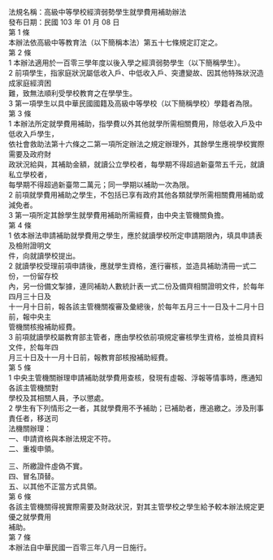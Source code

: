 法規名稱：高級中等學校經濟弱勢學生就學費用補助辦法  
發布日期：民國 103 年 01 月 08 日  
第 1 條  
本辦法依高級中等教育法（以下簡稱本法）第五十七條規定訂定之。  
第 2 條  
1 本辦法適用於一百零三學年度以後入學之經濟弱勢學生（以下簡稱學生）。  
2 前項學生，指家庭狀況屬低收入戶、中低收入戶、突遭變故、因其他特殊狀況造成家庭經濟困  
難，致無法順利受學校教育之在學學生。  
3 第一項學生以具中華民國國籍及高級中等學校（以下簡稱學校）學籍者為限。  
第 3 條  
1 本辦法所定就學費用補助，指學費以外其他就學所需相關費用，除低收入戶及中低收入戶學生，  
依社會救助法第十六條之二第一項所定辦法之規定辦理外，其餘學生應視學校實際需要及政府財  
政狀況給與，其補助金額，就讀公立學校者，每學期不得超過新臺幣五千元，就讀私立學校者，  
每學期不得超過新臺幣二萬元；同一學期以補助一次為限。  
2 前項就學費用補助之學生，不包括已享有政府其他各類就學所需相關費用補助或減免者。  
3 第一項所定其餘學生就學費用補助所需經費，由中央主管機關負擔。  
第 4 條  
1 依本辦法申請補助就學費用之學生，應於就讀學校所定申請期限內，填具申請表及檢附證明文  
件，向就讀學校提出。  
2 就讀學校受理前項申請後，應就學生資格，進行審核，並造具補助清冊一式二份，一份留存校  
內，另一份備文掣據，連同補助人數統計表一式二份及備齊相關證明文件，於每年四月三十日及  
十一月十日前，報各該主管機關複審及彙總後，於每年五月三十一日及十二月十日前，報中央主  
管機關核撥補助經費。  
3 前項就讀學校屬教育部主管者，應由學校依前項規定審核學生資格，並檢具資料文件，於每年四  
月三十日及十一月十日前，報教育部核撥補助經費。  
第 5 條  
1 中央主管機關辦理申請補助就學費用查核，發現有虛報、浮報等情事時，應通知各該主管機關對  
學校及其相關人員，予以懲處。  
2 學生有下列情形之一者，其就學費用不予補助；已補助者，應追繳之。涉及刑事責任者，移送司  
法機關辦理：  
一、申請資格與本辦法規定不符。  
二、重複申領。  


三、所繳證件虛偽不實。  
四、冒名頂替。  
五、以其他不正當方式具領。  
第 6 條  
各該主管機關得視實際需要及財政狀況，對其主管學校之學生給予較本辦法規定更優之就學費用  
補助。  
第 7 條  
本辦法自中華民國一百零三年八月一日施行。  


